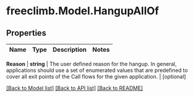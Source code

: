 # freeclimb.Model.HangupAllOf



## Properties

Name | Type | Description | Notes
------------ | ------------- | ------------- | -------------

**Reason** | **string** | The user defined reason for the hangup. In general, applications should use a set of enumerated values that are predefined to cover all exit points of the Call flows for the given application. | [optional] 


 [[Back to Model list]](../README.md#documentation-for-models) [[Back to API list]](../README.md#documentation-for-api-endpoints) [[Back to README]](../README.md)



